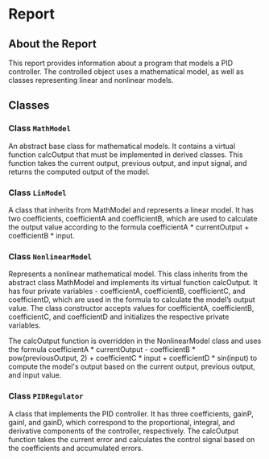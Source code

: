 # Report

## About the Report

This report provides information about a program that models a PID controller. The controlled object uses a mathematical model, as well as classes representing linear and nonlinear models.

## Classes

### Class `MathModel`

An abstract base class for mathematical models. It contains a virtual function calcOutput that must be implemented in derived classes. This function takes the current output, previous output, and input signal, and returns the computed output of the model.

### Class `LinModel`

A class that inherits from MathModel and represents a linear model. It has two coefficients, coefficientA and coefficientB, which are used to calculate the output value according to the formula coefficientA * currentOutput + coefficientB * input.

### Class `NonlinearModel`

Represents a nonlinear mathematical model. This class inherits from the abstract class MathModel and implements its virtual function calcOutput. It has four private variables - coefficientA, coefficientB, coefficientC, and coefficientD, which are used in the formula to calculate the model’s output value. The class constructor accepts values for coefficientA, coefficientB, coefficientC, and coefficientD and initializes the respective private variables.

The calcOutput function is overridden in the NonlinearModel class and uses the formula coefficientA * currentOutput - coefficientB * pow(previousOutput, 2) + coefficientC * input + coefficientD * sin(input) to compute the model's output based on the current output, previous output, and input value.

### Class `PIDRegulator`

A class that implements the PID controller. It has three coefficients, gainP, gainI, and gainD, which correspond to the proportional, integral, and derivative components of the controller, respectively. The calcOutput function takes the current error and calculates the control signal based on the coefficients and accumulated errors.